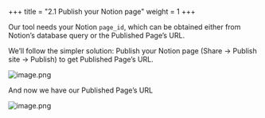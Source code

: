 +++
title = "2.1 Publish your Notion page"
weight = 1
+++


Our tool needs your Notion `page_id`, which can be obtained either from Notion’s database query or the Published Page’s URL.


We’ll follow the simpler solution: Publish your Notion page (Share → Publish site → Publish) to get Published Page’s URL.


![image.png](/images/002-ii-level-1-notion-to-md-fix/002-2-setup-notion-page/8-774051-image.png)


And now we have our Published Page’s URL


![image.png](/images/002-ii-level-1-notion-to-md-fix/002-2-setup-notion-page/8-495840-image.png)


